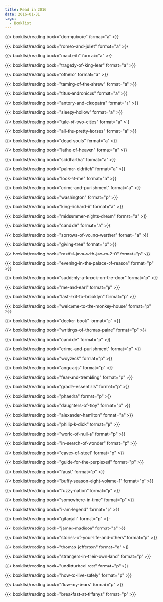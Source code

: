```yaml
---
title: Read in 2016
date: 2016-01-01
tags:
  - Booklist
---
```


{{< booklist/reading 
    book="don-quixote" 
    format="a" >}}

{{< booklist/reading 
    book="romeo-and-juliet" 
    format="a" >}}

{{< booklist/reading 
    book="macbeth" 
    format="a" >}}

{{< booklist/reading 
    book="tragedy-of-king-lear" 
    format="a" >}}

{{< booklist/reading 
    book="othello" 
    format="a" >}}

{{< booklist/reading 
    book="taming-of-the-shrew" 
    format="a" >}}

{{< booklist/reading 
    book="titus-andronicus" 
    format="a" >}}

{{< booklist/reading 
    book="antony-and-cleopatra" 
    format="a" >}}

{{< booklist/reading 
    book="sleepy-hollow" 
    format="a" >}}

{{< booklist/reading 
    book="tale-of-two-cities" 
    format="a" >}}

{{< booklist/reading 
    book="all-the-pretty-horses" 
    format="a" >}}

{{< booklist/reading 
    book="dead-souls" 
    format="a" >}}

{{< booklist/reading 
    book="lathe-of-heaven" 
    format="a" >}}
  
{{< booklist/reading 
    book="siddhartha" 
    format="a" >}}

{{< booklist/reading 
    book="palmer-eldritch" 
    format="a" >}}

{{< booklist/reading 
    book="look-at-me" 
    format="a" >}}

{{< booklist/reading 
    book="crime-and-punishment" 
    format="a" >}}

{{< booklist/reading 
    book="washington" 
    format="p" >}}

{{< booklist/reading 
    book="king-richard-ii" 
    format="a" >}}

{{< booklist/reading 
    book="midsummer-nights-dream" 
    format="a" >}}

{{< booklist/reading 
    book="candide" 
    format="a" >}}

{{< booklist/reading 
    book="sorrows-of-young-werther" 
    format="a" >}}

{{< booklist/reading 
    book="giving-tree" 
    format="p" >}}

{{< booklist/reading 
    book="restful-java-with-jax-rs-2-0" 
    format="p" >}}

{{< booklist/reading 
    book="evening-in-the-palace-of-reason" 
    format="p" >}}

{{< booklist/reading 
    book="suddenly-a-knock-on-the-door" 
    format="p" >}}

{{< booklist/reading 
    book="me-and-earl" 
    format="p" >}}

{{< booklist/reading 
    book="last-exit-to-brooklyn" 
    format="p" >}}

{{< booklist/reading 
    book="welcome-to-the-monkey-house" 
    format="p" >}}

{{< booklist/reading 
    book="docker-book" 
    format="p" >}}

{{< booklist/reading 
    book="writings-of-thomas-paine" 
    format="p" >}}

{{< booklist/reading 
    book="candide" 
    format="p" >}}

{{< booklist/reading 
    book="crime-and-punishment" 
    format="p" >}}

{{< booklist/reading 
    book="woyzeck" 
    format="p" >}}

{{< booklist/reading 
    book="angularjs" 
    format="p" >}}

{{< booklist/reading 
    book="fear-and-trembling" 
    format="p" >}}

{{< booklist/reading 
    book="gradle-essentials" 
    format="p" >}}

{{< booklist/reading 
    book="phaedra" 
    format="p" >}}

{{< booklist/reading 
    book="daughters-of-troy" 
    format="p" >}}

{{< booklist/reading 
    book="alexander-hamilton" 
    format="a" >}}

{{< booklist/reading 
    book="philip-k-dick" 
    format="p" >}}

{{< booklist/reading 
    book="world-of-null-a" 
    format="p" >}}

{{< booklist/reading 
    book="in-search-of-wonder" 
    format="p" >}}

{{< booklist/reading 
    book="caves-of-steel" 
    format="p" >}}

{{< booklist/reading 
    book="guide-for-the-perplexed" 
    format="p" >}}

{{< booklist/reading 
    book="faust" 
    format="p" >}}

{{< booklist/reading 
    book="buffy-season-eight-volume-1" 
    format="p" >}}

{{< booklist/reading 
    book="fuzzy-nation" 
    format="p" >}}

{{< booklist/reading 
    book="somewhere-in-time" 
    format="p" >}}

{{< booklist/reading 
    book="i-am-legend" 
    format="p" >}}

{{< booklist/reading 
    book="gitanjali" 
    format="p" >}}

{{< booklist/reading 
    book="james-madison" 
    format="a" >}}

{{< booklist/reading 
    book="stories-of-your-life-and-others" 
    format="p" >}}

{{< booklist/reading 
    book="thomas-jefferson" 
    format="a" >}}

{{< booklist/reading 
    book="strangers-in-their-own-land" 
    format="p" >}}

{{< booklist/reading 
    book="undisturbed-rest" 
    format="p" >}}

{{< booklist/reading 
    book="how-to-live-safely" 
    format="p" >}}

{{< booklist/reading 
    book="flow-my-tears" 
    format="p" >}}

{{< booklist/reading 
    book="breakfast-at-tiffanys" 
    format="p" >}}
